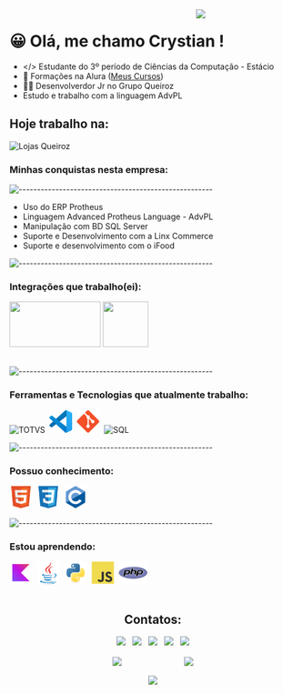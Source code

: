 <img src = "https://media.giphy.com/media/dWesBcTLavkZuG35MI/giphy.gif" width = "35%" align = "right">

<h1>😀 Olá, me chamo Crystian ! </h1>

- </> Estudante do 3º período de Ciências da Computação - Estácio
- 💙 Formações na Alura ([Meus Cursos](https://github.com/crysataide/Alura))
- 🧑‍💼 Desenvolverdor Jr no Grupo Queiroz
- Estudo e trabalho com a linguagem AdvPL

<h2> Hoje trabalho na: </h2>

<div>
 <img src="https://voltaasaulasqueiroz.com/arquivos/imagens/GPT.gif" width="225" height="175" alt="Lojas Queiroz"/>
<div/> 

<h3> Minhas conquistas nesta empresa: </h3>

![-----------------------------------------------------](https://raw.githubusercontent.com/andreasbm/readme/master/assets/lines/aqua.png)

- Uso do ERP Protheus
- Linguagem Advanced Protheus Language - AdvPL
- Manipulação com BD SQL Server
- Suporte e Desenvolvimento com a Linx Commerce
- Suporte e desenvolvimento com o iFood

![-----------------------------------------------------](https://raw.githubusercontent.com/andreasbm/readme/master/assets/lines/aqua.png)
 
<h3> Integrações que trabalho(ei): </h3>
 
<div>
  <img src="https://d335luupugsy2.cloudfront.net/cms/files/51038/1689883557/$o1aomgdd4ql" width="160" height="80"/>
  <img src="https://play-lh.googleusercontent.com/1Y_VGOwYBFGY30KWxT4EpFkxkhr4VXAnMdPtbF56yUVpPkbSVV5mGdCvw1RI7aNX8Q" width="80" height="80"/>
<div/>

<br>

![-----------------------------------------------------](https://raw.githubusercontent.com/andreasbm/readme/master/assets/lines/aqua.png)

<h3> Ferramentas e Tecnologias que atualmente trabalho: </h3>

<div>
  <img src="https://totvs.gallerycdn.vsassets.io/extensions/totvs/tds-vscode/1.3.17/1675257171320/Microsoft.VisualStudio.Services.Icons.Default" title="TOTVS" alt="TOTVS" width="40" height="40"/>&nbsp;
  <img src="https://github.com/devicons/devicon/blob/master/icons/vscode/vscode-original.svg" title="VSCode" alt="VSCode" width="40" height="40"/>&nbsp;
  <img src="https://github.com/devicons/devicon/blob/master/icons/git/git-original.svg" title="Git" alt="Git" width="40" height="40"/>&nbsp;
  <img src="https://cdn-icons-png.flaticon.com/128/4248/4248443.png" title="SQL" alt="SQL" width="40" height="40"/>&nbsp;
</div>

![-----------------------------------------------------](https://raw.githubusercontent.com/andreasbm/readme/master/assets/lines/aqua.png)

<h3> Possuo conhecimento: </h3>

<div>
   <img src="https://github.com/devicons/devicon/blob/master/icons/html5/html5-original.svg" title="HTML5" alt="HTML" width="40" height="40"/>&nbsp;
   <img src="https://github.com/devicons/devicon/blob/master/icons/css3/css3-original.svg" title="CSS3" alt="CSS3" width="40" height="40"/>&nbsp;
   <img src="https://github.com/devicons/devicon/blob/master/icons/c/c-original.svg" title="C" alt="C" width="40" height="40"/>&nbsp;
</div>

![-----------------------------------------------------](https://raw.githubusercontent.com/andreasbm/readme/master/assets/lines/aqua.png)

<h3> Estou aprendendo: </h3>

<div>
  <img src="https://github.com/devicons/devicon/blob/master/icons/kotlin/kotlin-original.svg" title="Kotlin" alt="Kotlin" width="40" height="40"/>&nbsp;
  <img src="https://github.com/devicons/devicon/blob/master/icons/java/java-original.svg" title="Java" alt="Java" width="40" height="40"/>&nbsp;
  <img src="https://github.com/devicons/devicon/blob/master/icons/python/python-original.svg" title="Python" alt="Python" width="40" height="40"/>&nbsp;
  <img src="https://github.com/devicons/devicon/blob/master/icons/javascript/javascript-original.svg" title="JavaScript" alt="JS" width="40" height="40"/>&nbsp;
  <img src="https://github.com/devicons/devicon/blob/master/icons/php/php-original.svg" title="PHP" alt="PHP" width="50" height="40"/>&nbsp;
</div>

<br>

<h2 align="center"> Contatos: </h2>

<div align="center" id="badges">
  <a href = "https://wa.me/92981315164"><img src="https://img.shields.io/badge/Whatsapp-1fbb2a?style=for-the-badge&logo=whatsapp&logoColor=white"></a>&nbsp;&nbsp;
  <a href = "https://github.com/crysataide"><img src="https://img.shields.io/badge/GitHub-black?style=for-the-badge&logo=github&logoColor=white"></a>&nbsp;&nbsp;
  <a href = "https://instagram.com/crys._.at" target="_blank"><img src="https://img.shields.io/badge/-Instagram-%23E4405F?style=for-the-badge&logo=instagram&logoColor=white" target="_blank"></a>&nbsp;&nbsp;
  <a href = "mailto:crystianataide@gmail.com"><img src="https://img.shields.io/badge/Gmail-D14836?style=for-the-badge&logo=gmail&logoColor=white" target="_blank"></a>&nbsp;&nbsp;
  <a href = "https://www.linkedin.com/in/crystianataide"><img src="https://img.shields.io/badge/LinkedIn-blue?style=for-the-badge&logo=linkedin&logoColor=white" target="_blank"></a>
</div>
<br>

<div align="center">
    <img height="180em" src="https://github-readme-stats.vercel.app/api/top-langs/?username=crysataide&layout=compact&langs_count=7&theme=dracula"/>
    &nbsp;&nbsp;&nbsp;&nbsp;&nbsp;&nbsp;&nbsp;&nbsp;&nbsp;&nbsp;&nbsp;&nbsp;&nbsp;&nbsp;&nbsp;&nbsp;&nbsp;&nbsp;&nbsp;&nbsp;&nbsp;&nbsp;&nbsp;&nbsp;&nbsp;&nbsp;
    <img height="180em" src="https://github-readme-stats.vercel.app/api?username=crysataide&show_icons=true&theme=dracula&include_all_commits=true&count_private=true"/>
</div>

<p align="center">
    <img src="https://github.com/crysataide/crysataide/blob/main/github-contribution-grid-snake.svg">
</p>
